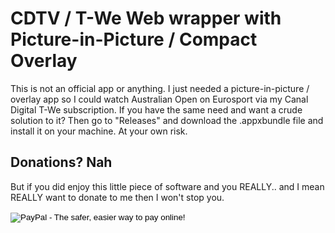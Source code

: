 # CDTV / T-We Web wrapper with Picture-in-Picture / Compact Overlay

This is not an official app or anything. I just needed a picture-in-picture / overlay app so I could watch Australian Open on Eurosport via my Canal Digital T-We subscription. If you have the same need and want a crude solution to it? Then go to "Releases" and download the .appxbundle file and install it on your machine. At your own risk.

## Donations? Nah

But if you did enjoy this little piece of software and you REALLY.. and I mean REALLY want to donate to me then I won't stop you. 

<form action="https://www.paypal.com/cgi-bin/webscr" method="post" target="_top">
<input type="hidden" name="cmd" value="_s-xclick">
<input type="hidden" name="hosted_button_id" value="NSKADA6BUCTQ2">
<input type="image" src="https://www.paypalobjects.com/en_US/NO/i/btn/btn_donateCC_LG.gif" border="0" name="submit" alt="PayPal - The safer, easier way to pay online!">
<img alt="" border="0" src="https://www.paypalobjects.com/en_US/i/scr/pixel.gif" width="1" height="1">
</form>